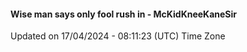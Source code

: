 #### Wise man says only fool rush in - McKidKneeKaneSir
Updated on 17/04/2024 - 08:11:23 (UTC) Time Zone
